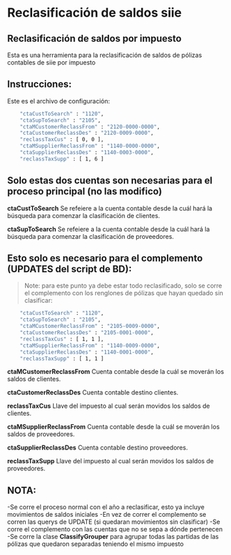# Reclasificación de saldos siie
## Reclasificación de saldos por impuesto

Esta es una herramienta para la reclasificación de saldos de pólizas contables 
de siie por impuesto

## Instrucciones:

Este es el archivo de configuración:

```sh
    "ctaCustToSearch" : "1120",
    "ctaSupToSearch" : "2105",
    "ctaMCustomerReclassFrom" : "2120-0000-0000",
    "ctaCustomerReclassDes" : "2120-0009-0000",
    "reclassTaxCus" : [ 0, 0 ],
    "ctaMSupplierReclassFrom" : "1140-0000-0000",
    "ctaSupplierReclassDes" : "1140-0003-0000",
    "reclassTaxSupp" : [ 1, 6 ]
```

## Solo estas dos cuentas son necesarias para el proceso principal (no las modifico)

**ctaCustToSearch** Se refeiere a la cuenta contable desde la cuál hará la
búsqueda para comenzar la clasificación de clientes.

**ctaSupToSearch** Se refeiere a la cuenta contable desde la cuál hará la
búsqueda para comenzar la clasificación de proveedores.

## Esto solo es necesario para el complemento (UPDATES del script de BD):

> Note: para este punto ya debe estar todo reclasificado, solo se corre el complemento con los renglones de pólizas que hayan quedado sin clasificar:
```sh
    "ctaCustToSearch" : "1120",
    "ctaSupToSearch" : "2105",
    "ctaMCustomerReclassFrom" : "2105-0009-0000",
    "ctaCustomerReclassDes" : "2105-0001-0000",
    "reclassTaxCus" : [ 1, 1 ],
    "ctaMSupplierReclassFrom" : "1140-0009-0000",
    "ctaSupplierReclassDes" : "1140-0001-0000",
    "reclassTaxSupp" : [ 1, 1 ]
```

**ctaMCustomerReclassFrom** Cuenta contable desde la cuál se moverán los saldos de clientes.

**ctaCustomerReclassDes** Cuenta contable destino clientes.

**reclassTaxCus** Llave del impuesto al cual serán movidos los saldos de clientes.

**ctaMSupplierReclassFrom** Cuenta contable desde la cuál se moverán los saldos de proveedores.

**ctaSupplierReclassDes** Cuenta contable destino proveedores.

**reclassTaxSupp** Llave del impuesto al cual serán movidos los saldos de proveedores.

## **NOTA:**
-Se corre el proceso normal con el año a reclasificar, esto ya incluye movimientos de saldos iniciales
-En vez de correr el complemento se corren las querys de UPDATE (si quedaran movimientos sin clasificar)
-Se corre el complemento con las cuentas que no se sepa a dónde pertenecen
-Se corre la clase **ClassifyGrouper** para agrupar todas las partidas de las pólizas 
que quedaron separadas teniendo el mismo impuesto